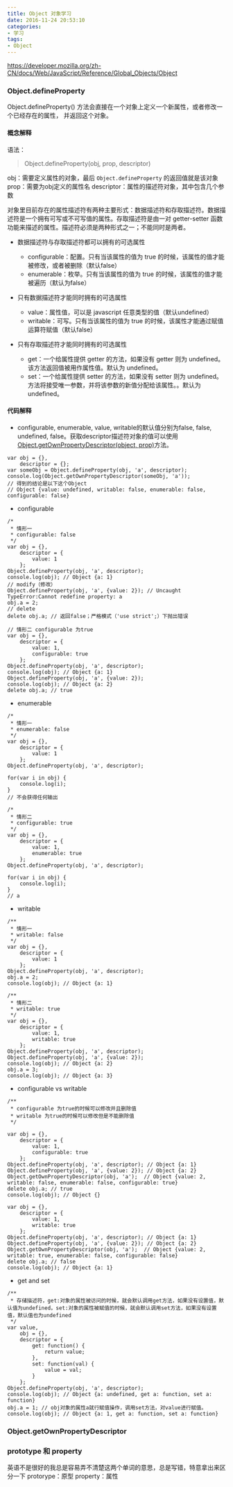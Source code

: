```yaml
---
title: Object 对象学习 
date: 2016-11-24 20:53:10
categories:
- 学习
tags:
- Object
---
```


https://developer.mozilla.org/zh-CN/docs/Web/JavaScript/Reference/Global_Objects/Object

<!-- more -->
### Object.defineProperty
Object.defineProperty() 方法会直接在一个对象上定义一个新属性，或者修改一个已经存在的属性， 并返回这个对象。

#### 概念解释
语法：
> Object.defineProperty(obj, prop, descriptor)

obj：需要定义属性的对象，最后 `Object.defineProperty` 的返回值就是该对象
prop：需要为obj定义的属性名
descriptor：属性的描述符对象，其中包含几个参数

对象里目前存在的属性描述符有两种主要形式：数据描述符和存取描述符。数据描述符是一个拥有可写或不可写值的属性。存取描述符是由一对 getter-setter 函数功能来描述的属性。描述符必须是两种形式之一；不能同时是两者。

+ 数据描述符与存取描述符都可以拥有的可选属性
	- configurable：配置。只有当该属性的值为 true 的时候，该属性的值才能被修改，或者被删除（默认false）
	- enumerable：枚举。只有当该属性的值为 true 的时候，该属性的值才能被遍历（默认为false）

+ 只有数据描述符才能同时拥有的可选属性  
	- value：属性值，可以是 javascript 任意类型的值（默认undefined）
	- writable：可写。只有当该属性的值为 true 的时候，该属性才能通过赋值运算符赋值（默认false）

+ 只有存取描述符才能同时拥有的可选属性  
	- get：一个给属性提供 getter 的方法，如果没有 getter 则为 undefined。该方法返回值被用作属性值。默认为 undefined。
	- set：一个给属性提供 setter 的方法，如果没有 setter 则为 undefined。方法将接受唯一参数，并将该参数的新值分配给该属性。。默认为 undefined。

#### 代码解释
- configurable, enumerable, value, writable的默认值分别为false, false, undefined, false。获取descriptor描述符对象的值可以使用[Object.getOwnPropertyDescriptor(object, prop)](#Object-getOwnPropertyDescriptor)方法。
```
var obj = {},
	descriptor = {};
var someObj = Object.defineProperty(obj, 'a', descriptor);
console.log(Object.getOwnPropertyDescriptor(someObj, 'a'));
// 得到的结论是以下这个Object
// Object {value: undefined, writable: false, enumerable: false, configurable: false}
```

- configurable
```
/*
 * 情形一
 * configurable: false
 */
var obj = {},
	descriptor = {
		value: 1
	};
Object.defineProperty(obj, 'a', descriptor);
console.log(obj); // Object {a: 1}
// modify（修改）
Object.defineProperty(obj, 'a', {value: 2}); // Uncaught TypeError:Cannot redefine property: a
obj.a = 2;
// delete
delete obj.a; // 返回false；严格模式（'use strict';）下抛出错误  

// 情形二 configurable 为true
var obj = {},
	descriptor = {
		value: 1,
		configurable: true
	};
Object.defineProperty(obj, 'a', descriptor);
console.log(obj); // Object {a: 1}
Object.defineProperty(obj, 'a', {value: 2});
console.log(obj); // Object {a: 2}
delete obj.a; // true
```

- enumerable
```
/*
 * 情形一
 * enumerable: false
 */
var obj = {},
	descriptor = {
		value: 1
	};
Object.defineProperty(obj, 'a', descriptor);

for(var i in obj) {
	console.log(i);
}
// 不会获得任何输出  

/*
 * 情形二
 * configurable: true
 */
var obj = {},
	descriptor = {
		value: 1,
		enumerable: true
	};
Object.defineProperty(obj, 'a', descriptor);

for(var i in obj) {
	console.log(i);
}
// a
```

- writable
```
/**
 * 情形一
 * writable: false
 */
var obj = {},
	descriptor = {
		value: 1
	};
Object.defineProperty(obj, 'a', descriptor);
obj.a = 2;
console.log(obj); // Object {a: 1}

/**
 * 情形二
 * writable: true
 */
var obj = {},
	descriptor = {
		value: 1,
		writable: true
	};
Object.defineProperty(obj, 'a', descriptor);
Object.defineProperty(obj, 'a', {value: 2});
console.log(obj); // Object {a: 2}
obj.a = 3;
console.log(obj); // Object {a: 3}
```

- configurable vs writable
```
/**
 * configurable 为true的时候可以修改并且删除值
 * writable 为true的时候可以修改但是不能删除值
 */

var obj = {},
	descriptor = {
		value: 1,
		configurable: true
	};
Object.defineProperty(obj, 'a', descriptor); // Object {a: 1}
Object.defineProperty(obj, 'a', {value: 2}); // Object {a: 2}
Object.getOwnPropertyDescriptor(obj, 'a');  // Object {value: 2, writable: false, enumerable: false, configurable: true}
delete obj.a; // true
console.log(obj); // Object {}

var obj = {},
	descriptor = {
		value: 1,
		writable: true
	};
Object.defineProperty(obj, 'a', descriptor); // Object {a: 1}
Object.defineProperty(obj, 'a', {value: 2}); // Object {a: 2}
Object.getOwnPropertyDescriptor(obj, 'a');  // Object {value: 2, writable: true, enumerable: false, configurable: false}
delete obj.a; // false
console.log(obj); // Object {a: 1}
```

- get and set
```
/**
 * 存储描述符，get:对象的属性被访问的时候，就会默认调用get方法，如果没有设置值，默认值为undefined，set:对象的属性被赋值的时候，就会默认调用set方法，如果没有设置值，默认值也为undefined
 */
var value,
	obj = {},
	descriptor = {
		get: function() {
			return value;
		},
		set: function(val) {
			value = val;
		}
	};
Object.defineProperty(obj, 'a', descriptor);
console.log(obj); // Object {a: undefined, get a: function, set a: function}
obj.a = 1; // obj对象的属性a就行赋值操作，调用set方法，对value进行赋值。
console.log(obj); // Object {a: 1, get a: function, set a: function}
```

### Object.getOwnPropertyDescriptor

### prototype 和 property
英语不是很好的我总是容易弄不清楚这两个单词的意思，总是写错，特意拿出来区分一下
protorype：原型
property：属性